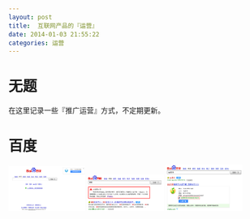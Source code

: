 ```yaml
---
layout: post
title:  互联网产品的『运营』
date: 2014-01-03 21:55:22
categories: 运营
---
```


# 无题

在这里记录一些『推广运营』方式，不定期更新。

# 百度

<img src="/img/posts/operation/operation-02.png" style="width: 30%; height: 30%"/>
<img src="/img/posts/operation/operation-03.png" style="width: 30%; height: 30%"/>
<img src="/img/posts/operation/operation-01.png" style="width: 30%; height: 30%"/>